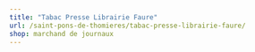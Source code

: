 ```yaml
---
title: "Tabac Presse Librairie Faure"
url: /saint-pons-de-thomieres/tabac-presse-librairie-faure/
shop: marchand de journaux
---
```

